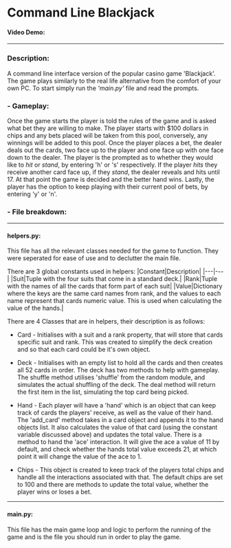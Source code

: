# Command Line Blackjack
#### Video Demo:  <url here>
---
### **Description:**

A command line interface version of the popular casino game 'Blackjack'. The game plays similarly to the real life alternative from the comfort of your own PC. To start simply run the *'main.py'* file and read the prompts.

### **- Gameplay:**
Once the game starts the player is told the rules of the game and is asked what bet they are willing to make. The player starts with $100 dollars in chips and any bets placed will be taken from this pool, conversely, any winnings will be added to this pool. Once the player places a bet, the dealer deals out the cards, two face up to the player and one face up with one face down to the dealer. The player is the prompted as to whether they would like to *hit* or *stand*, by entering 'h' or 's' respectively. If the player *hits* they receive another card face up, if they *stand*, the dealer reveals and hits until 17. At that point the game is decided and the better hand wins. Lastly, the player has the option to keep playing with their current pool of bets, by entering 'y' or 'n'.

### **- File breakdown:**
---
#### helpers.py: 

This file has all the relevant classes needed for the game to function. They were seperated for ease of use and to declutter the main file. 

There are 3 global constants used in helpers: 
|Constant|Description|
|---|---|
|Suit|Tuple with the four suits that come in a standard deck.|
|Rank|Tuple with the names of all the cards that form part of each suit|
|Value|Dictionary where the keys are the same card names from rank, and the values to each name represent that cards numeric value. This is used when calculating the value of the hands.|

There are 4 Classes that are in helpers, their description is as follows:

- Card - 
Initialises with a suit and a rank property, that will store that cards specific suit and rank. This was created to simplify the deck creation and so that each card could be it's own object.

- Deck - 
Initialises with an empty list to hold all the cards and then creates all 52 cards in order. The deck has two methods to help with gameplay. The shuffle method utilises 'shuffle' from the random module, and simulates the actual shuffling of the deck. The deal method will return the first item in the list, simulating the top card being picked.

- Hand - 
Each player will have a 'hand' which is an object that can keep track of cards the players' receive, as well as the value of their hand. The 'add_card' method takes in a card object and appends it to the hand objects list. It also calculates the value of that card (using the constant variable discussed above) and updates the total value. There is a method to hand the 'ace' interaction. It will give the ace a value of 11 by default, and check whether the hands total value exceeds 21, at which point it will change the value of the ace to 1.

- Chips - 
This object is created to keep track of the players total chips and handle all the interactions associated with that. The default chips are set to 100 and there are methods to update the total value, whether the player wins or loses a bet.

---
#### main.py:

This file has the main game loop and logic to perform the running of the game and is the file you should run in order to play the game.


